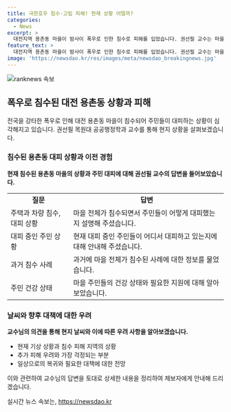 ```yaml
---
title: 극한호우 침수·고립 피해! 현재 상황 어떨까?
categories:
  - News
excerpt: >
  대전지역 용촌동 마을이 밤사이 폭우로 인한 침수로 피해를 입었습니다. 권선필 교수는 마을의 현황과 주민 대피에 대해 설명하고, 과거 사례와 주민 건강 상태, 필요한 지원 등을 언급할 예정입니다. 또한, 기상 상황과 침수 지역의 상황, 추가 피해 우려 등을 다룰 것으로 보입니다.
feature_text: >
  대전지역 용촌동 마을이 밤사이 폭우로 인한 침수로 피해를 입었습니다. 권선필 교수는 마을의 현황과 주민 대피에 대해 설명하고, 과거 사례와 주민 건강 상태, 필요한 지원 등을 언급할 예정입니다. 또한, 기상 상황과 침수 지역의 상황, 추가 피해 우려 등을 다룰 것으로 보입니다.
image: 'https://newsdao.kr/res/images/meta/newsdao_breakingnews.jpg'
---
```


<p><img src="https://newsdao.kr/res/images/meta/newsdao_breakingnews.jpg" alt="ranknews 속보" /></p>

<h2 data-ke-size="size26">폭우로 침수된 대전 용촌동 상황과 피해</h2>

<p>전국을 강타한 폭우로 인해 대전 용촌동 마을이 침수되어 주민들이 대피하는 상황이 심각해지고 있습니다. 권선필 목원대 공공행정학과 교수를 통해 현지 상황을 살펴보겠습니다.</p>

<p data-ke-size="size16"></p>

<h3><b>침수된 용촌동 대피 상황과 이전 경험</b></h3>

<p><b>현재 침수된 용촌동 마을의 상황과 주민 대피에 대해 권선필 교수의 답변을 들어보았습니다.</b></p>

<table>
    <tr>
        <td style="text-align: center; height: 17px;"><b>질문</b></td>
        <td style="text-align: center; height: 17px;"><b>답변</b></td>
    </tr>
    <tr>
        <td style="text-align: left; height: 17px;">주택과 차량 침수, 대피 상황</td>
        <td style="text-align: left; height: 17px;">마을 전체가 침수되면서 주민들이 어떻게 대피했는지 설명해 주셨습니다.</td>
    </tr>
    <tr>
        <td style="text-align: left; height: 17px;">대피 중인 주민 상황</td>
        <td style="text-align: left; height: 17px;">현재 대피 중인 주민들이 어디서 대피하고 있는지에 대해 안내해 주셨습니다.</td>
    </tr>
    <tr>
        <td style="text-align: left; height: 17px;">과거 침수 사례</td>
        <td style="text-align: left; height: 17px;">과거에 마을 전체가 침수된 사례에 대한 정보를 물었습니다.</td>
    </tr>
    <tr>
        <td style="text-align: left; height: 17px;">주민 건강 상태</td>
        <td style="text-align: left; height: 17px;">마을 주민들의 건강 상태와 필요한 지원에 대해 알아보았습니다.</td>
    </tr>
</table>

<p data-ke-size="size16"></p>

<h3><b>날씨와 향후 대책에 대한 우려</b></h3>

<p><b>교수님의 의견을 통해 현지 날씨와 이에 따른 우려 사항을 알아보겠습니다.</b></p>

<ul>
    <li>현재 기상 상황과 침수 피해 지역의 상황</li>
    <li>추가 피해 우려와 가장 걱정되는 부분</li>
    <li>일상으로의 복귀와 필요한 대책에 대한 전망</li>
</ul>

<p>이와 관련하여 교수님의 답변을 토대로 상세한 내용을 정리하여 제보자에게 안내해 드리겠습니다.</p>
실시간 뉴스 속보는, <a href="https://newsdao.kr" rel="dofollow">https://newsdao.kr</a>


